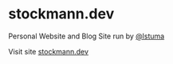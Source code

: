 # stockmann.dev
Personal Website and Blog Site run by [@lstuma](https://github.com/lstuma)

Visit site [stockmann.dev](https://stockmann.dev)

